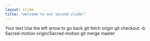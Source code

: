 ```yaml
---
layout: slide
title: "welcome to our second slide!"
---
```

Your text
Use the left arrow to go back
git fetch origin
git checkout -b Sacred-motion origin/Sacred-motion
git merge master
